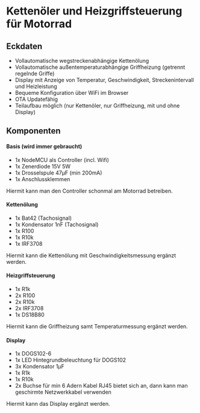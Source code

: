 # Kettenöler und Heizgriffsteuerung für Motorrad

## Eckdaten
- Vollautomatische wegstreckenabhängige Kettenölung
- Vollautomatische außentemperaturabhängige Griffheizung (getrennt regelnde Griffe)
- Display mit Anzeige von Temperatur, Geschwindigkeit, Streckenintervall und Heizleistung
- Bequeme Konfiguration über WiFi im Browser
- OTA Updatefähig
- Teilaufbau möglich (nur Kettenöler, nur Griffheizung, mit und ohne Display)

## Komponenten

#### Basis (wird immer gebraucht)
- 1x NodeMCU als Controller (incl. Wifi)
- 1x Zenerdiode 15V 5W
- 1x Drosselspule 47µF (min 200mA)
- 1x Anschlussklemmen

Hiermit kann man den Controller schonmal am Motorrad betreiben.

#### Kettenölung
- 1x Bat42 (Tachosignal)
- 1x Kondensator 1nF (Tachosignal)
- 1x R100
- 1x R10k
- 1x IRF3708

Hiermit kann die Kettenölung mit Geschwindigkeitsmessung ergänzt werden.

#### Heizgriffsteuerung
- 1x R1k
- 2x R100
- 2x R10k
- 2x IRF3708
- 1x DS18B80

Hiermit kann die Griffheizung samt Temperaturmessung ergänzt werden.

#### Display
- 1x DOGS102-6
- 1x LED Hintegrundbeleuchtung für DOGS102
- 3x Kondensator 1µF
- 1x R1k
- 1x R10k
- 2x Buchse für min 6 Adern Kabel RJ45 bietet sich an, dann kann man geschirmte Netzwerkkabel verwenden

Hiermit kann das Display ergänzt werden.
